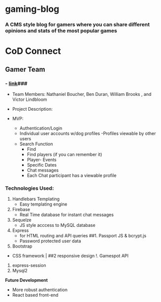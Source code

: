 # gaming-blog

### A CMS style blog for gamers where you can share different opinions and stats of the most popular games

# CoD Connect

## Gamer Team

### - [link](https:///rocky-sierra-14761.herokuapp.com)###

- Team Members: Nathaniel Boucher, Ben Duran, William Brooks , and Victor Lindbloom

- Project Description:

- MVP:
  - Authentication/Login
  - Individual user accounts w/dog profiles
    -Profiles viewable by other users
  - Search Function
    - Find
    - Find players (if you can remember it)
    - Player- Events
    - Specific Dates
    - Chat messages
    - Each Chat participant has a viewable profile

### Technologies Used:

1. Handlebars Templating
   - Easy templating engine
1. Firebase
   - Real Time database for instant chat messages
1. Sequelze
   - JS style acccess to MySQL database
1. Express
   - for HTML routing and API queries
     ##1. Passport JS & bcrypt.js
   - Password protected user data
1. Bootstrap

- CSS framework
  | ##2 responsive design
  !. Gamespot API

1.  express-session
1.  Mysql2

**Future Development**

- More robust authentication
- React based front-end
